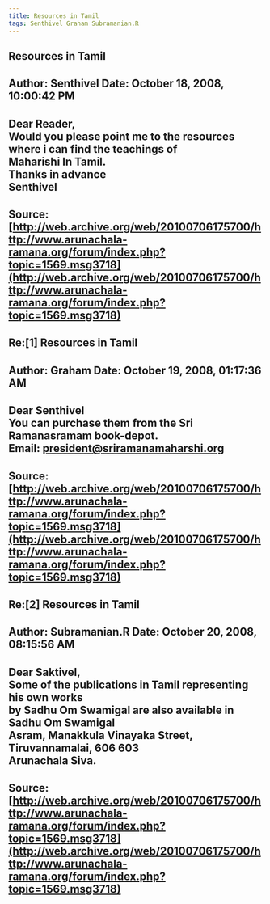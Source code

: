 ```yaml
--- 
title: Resources in Tamil   
tags: Senthivel Graham Subramanian.R  
---  
```

## Resources in Tamil  
Author: Senthivel           Date: October 18, 2008, 10:00:42 PM  
---  
Dear Reader,   
Would you please point me to the resources where i can find the teachings of  
Maharishi In Tamil.   
Thanks in advance   
Senthivel
 ---  
Source:[http://web.archive.org/web/20100706175700/http://www.arunachala-ramana.org/forum/index.php?topic=1569.msg3718](http://web.archive.org/web/20100706175700/http://www.arunachala-ramana.org/forum/index.php?topic=1569.msg3718)   
---  

## Re:[1] Resources in Tamil  
Author: Graham              Date: October 19, 2008, 01:17:36 AM  
---  
Dear Senthivel   
You can purchase them from the Sri Ramanasramam book-depot.   
Email: president@sriramanamaharshi.org
 ---  
Source:[http://web.archive.org/web/20100706175700/http://www.arunachala-ramana.org/forum/index.php?topic=1569.msg3718](http://web.archive.org/web/20100706175700/http://www.arunachala-ramana.org/forum/index.php?topic=1569.msg3718)   
---  

## Re:[2] Resources in Tamil  
Author: Subramanian.R       Date: October 20, 2008, 08:15:56 AM  
---  
Dear Saktivel,   
Some of the publications in Tamil representing his own works   
by Sadhu Om Swamigal are also available in Sadhu Om Swamigal   
Asram, Manakkula Vinayaka Street, Tiruvannamalai, 606 603   
Arunachala Siva.
 ---  
Source:[http://web.archive.org/web/20100706175700/http://www.arunachala-ramana.org/forum/index.php?topic=1569.msg3718](http://web.archive.org/web/20100706175700/http://www.arunachala-ramana.org/forum/index.php?topic=1569.msg3718)   
---  

